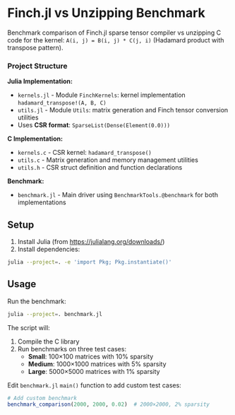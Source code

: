 # Finch.jl vs Unzipping Benchmark

Benchmark comparison of Finch.jl sparse tensor compiler vs unzipping C code for the kernel: `A(i, j) = B(i, j) * C(j, i)` (Hadamard product with transpose pattern).

### Project Structure

**Julia Implementation:**
- `kernels.jl` - Module `FinchKernels`: kernel implementation `hadamard_transpose!(A, B, C)`
- `utils.jl` - Module `Utils`: matrix generation and Finch tensor conversion utilities
- Uses **CSR format**: `SparseList(Dense(Element(0.0)))`

**C Implementation:**
- `kernels.c` - CSR kernel: `hadamard_transpose()`
- `utils.c` - Matrix generation and memory management utilities
- `utils.h` - CSR struct definition and function declarations

**Benchmark:**
- `benchmark.jl` - Main driver using `BenchmarkTools.@benchmark` for both implementations

## Setup

1. Install Julia (from https://julialang.org/downloads/)
2. Install dependencies:

```bash
julia --project=. -e 'import Pkg; Pkg.instantiate()'
```

## Usage

Run the benchmark:

```bash
julia --project=. benchmark.jl
```

The script will:
1. Compile the C library
2. Run benchmarks on three test cases:
   - **Small**: 100×100 matrices with 10% sparsity
   - **Medium**: 1000×1000 matrices with 5% sparsity
   - **Large**: 5000×5000 matrices with 1% sparsity

Edit `benchmark.jl` `main()` function to add custom test cases:

```julia
# Add custom benchmark
benchmark_comparison(2000, 2000, 0.02)  # 2000×2000, 2% sparsity
```

